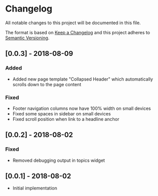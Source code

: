 # Changelog
All notable changes to this project will be documented in this file.

The format is based on [Keep a Changelog](http://keepachangelog.com/en/1.0.0/)
and this project adheres to [Semantic Versioning](http://semver.org/spec/v2.0.0.html).

## [0.0.3] - 2018-08-09
### Added
- Added new page template "Collapsed Header" which automatically scrolls down to the page content

### Fixed
- Footer navigation columns now have 100% width on small devices
- Fixed some spaces in sidebar on small devices
- Fixed scroll position when link to a headline anchor

## [0.0.2] - 2018-08-02
### Fixed
- Removed debugging output in topics widget

## [0.0.1] - 2018-08-02
- Initial implementation
